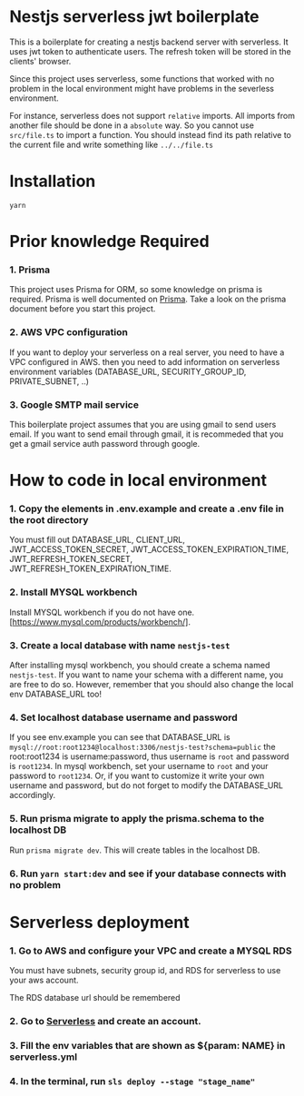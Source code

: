 # Nestjs serverless jwt boilerplate

This is a boilerplate for creating a nestjs backend server with serverless. It uses jwt token to authenticate users. The refresh token will be stored in the clients' browser.

Since this project uses serverless, some functions that worked with no problem in the local environment might have problems in the severless environment. 

For instance, serverless does not support `relative` imports. All imports from another file should be done in a `absolute` way. So you cannot use `src/file.ts` to import a function. You should instead find its path relative to the current file and write something like `../../file.ts`

# Installation

`yarn`

# Prior knowledge Required

### 1. Prisma

This project uses Prisma for ORM, so some knowledge on prisma is required. Prisma is well documented on [Prisma](https://www.prisma.io/docs/concepts). Take a look on the prisma document before you start this project.

### 2. AWS VPC configuration

If you want to deploy your serverless on a real server, you need to have a VPC configured in AWS. then you need to add information on serverless environment variables (DATABASE_URL, SECURITY_GROUP_ID, PRIVATE_SUBNET, ..)

### 3. Google SMTP mail service

This boilerplate project assumes that you are using gmail to send users email. If you want to send email through gmail, it is recommeded that you get a gmail service auth password through google.

# How to code in local environment

### 1. Copy the elements in .env.example and create a .env file in the root directory

You must fill out DATABASE_URL, CLIENT_URL, JWT_ACCESS_TOKEN_SECRET, JWT_ACCESS_TOKEN_EXPIRATION_TIME, JWT_REFRESH_TOKEN_SECRET, JWT_REFRESH_TOKEN_EXPIRATION_TIME. 

### 2. Install MYSQL workbench

Install MYSQL workbench if you do not have one. [https://www.mysql.com/products/workbench/].

### 3. Create a local database with name `nestjs-test`

After installing mysql workbench, you should create a schema named `nestjs-test`. If you want to name your schema with a different name, you are free to do so. However, remember that you should also change the local env DATABASE_URL too!

### 4. Set localhost database username and password 

If you see env.example you can see that DATABASE_URL is `mysql://root:root1234@localhost:3306/nestjs-test?schema=public` the root:root1234 is username:password, thus username is `root` and password is `root1234`. In mysql workbench, set your username to `root` and your password to `root1234`. Or, if you want to customize it write your own username and password, but do not forget to modify the DATABASE_URL accordingly.

### 5. Run prisma migrate to apply the prisma.schema to the localhost DB 

Run `prisma migrate dev`. This will create tables in the localhost DB.

### 6. Run `yarn start:dev` and see if your database connects with no problem

# Serverless deployment

### 1. Go to AWS and configure your VPC and create a MYSQL RDS

You must have subnets, security group id, and RDS for serverless to use your aws account.

The RDS database url should be remembered

### 2. Go to [Serverless](https://www.serverless.com/) and create an account.

### 3. Fill the env variables that are shown as ${param: NAME} in serverless.yml

### 4. In the terminal, run `sls deploy --stage "stage_name"`

